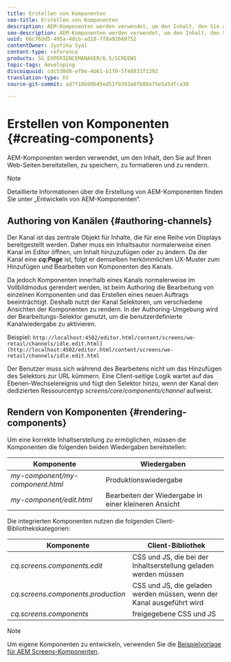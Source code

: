 ```yaml
---
title: Erstellen von Komponenten
seo-title: Erstellen von Komponenten
description: AEM-Komponenten werden verwendet, um den Inhalt, den Sie auf Ihren Web-Seiten bereitstellen, zu speichern, zu formatieren und zu rendern. Folgen Sie dieser Seite, um mehr über das Authoring von Kanälen und das Rendern von Komponenten zu erfahren.
seo-description: AEM-Komponenten werden verwendet, um den Inhalt, den Sie auf Ihren Web-Seiten bereitstellen, zu speichern, zu formatieren und zu rendern. Folgen Sie dieser Seite, um mehr über das Authoring von Kanälen und das Rendern von Komponenten zu erfahren.
uuid: 66c76dd5-495a-4dcb-ad18-7f8a92669752
contentOwner: Jyotika Syal
content-type: reference
products: SG_EXPERIENCEMANAGER/6.5/SCREENS
topic-tags: developing
discoiquuid: cdc530d8-ef0e-4b61-b1f0-5f4d831f1392
translation-type: ht
source-git-commit: ad7f18b99b45ed51f0393a0f608a75e5a5dfca30

---
```



# Erstellen von Komponenten {#creating-components}

AEM-Komponenten werden verwendet, um den Inhalt, den Sie auf Ihren Web-Seiten bereitstellen, zu speichern, zu formatieren und zu rendern.

>[!NOTE]
>
>Detaillierte Informationen über die Erstellung von AEM-Komponenten finden Sie unter „Entwickeln von AEM-Komponenten“.

## Authoring von Kanälen {#authoring-channels}

Der Kanal ist das zentrale Objekt für Inhalte, die für eine Reihe von Displays bereitgestellt werden. Daher muss ein Inhaltsautor normalerweise einen Kanal im Editor öffnen, um Inhalt hinzuzufügen oder zu ändern. Da der Kanal eine ***cq:Page*** ist, folgt er demselben herkömmlichen UX-Muster zum Hinzufügen und Bearbeiten von Komponenten des Kanals.

Da jedoch Komponenten innerhalb eines Kanals normalerweise im Vollbildmodus gerendert werden, ist beim Authoring die Bearbeitung von einzelnen Komponenten und das Erstellen eines neuen Auftrags beeinträchtigt. Deshalb nutzt der Kanal Selektoren, um verschiedene Ansichten der Komponenten zu rendern. In der Authoring-Umgebung wird der Bearbeitungs-Selektor genutzt, um die benutzerdefinierte Kanalwiedergabe zu aktivieren.

Beispiel: `http://localhost:4502/editor.html/content/screens/we-retail/channels/idle.edit.html](http://localhost:4502/editor.html/content/screens/we-retail/channels/idle.edit.html`

Der Benutzer muss sich während des Bearbeitens nicht um das Hinzufügen des Selektors zur URL kümmern. Eine Client-seitige Logik wartet auf das Ebenen-Wechselereignis und fügt den Selektor hinzu, wenn der Kanal den dedizierten Ressourcentyp *screens/core/components/channel* aufweist.

## Rendern von Komponenten {#rendering-components}

Um eine korrekte Inhaltserstellung zu ermöglichen, müssen die Komponenten die folgenden beiden Wiedergaben bereitstellen:

| **Komponente** | **Wiedergaben** |
|---|---|
| *my-component/my-component.html* | Produktionswiedergabe |
| *my-component/edit.html* | Bearbeiten der Wiedergabe in einer kleineren Ansicht |

Die integrierten Komponenten nutzen die folgenden Client-Bibliothekskategorien:

| **Komponente** | **Client-Bibliothek** |
|---|---|
| *cq.screens.components.edit* | CSS und JS, die bei der Inhaltserstellung geladen werden müssen |
| *cq.screens.components.production* | CSS und JS, die geladen werden müssen, wenn der Kanal ausgeführt wird |
| *cq.screens.components* | freigegebene CSS und JS |

>[!NOTE]
>
>Um eigene Komponenten zu entwickeln, verwenden Sie die [Beispielvorlage für AEM Screens-Komponenten](https://github.com/Adobe-Marketing-Cloud/aem-screens-component-template).


